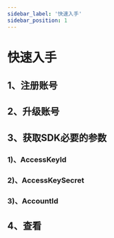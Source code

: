 ```yaml
---
sidebar_label: '快速入手'
sidebar_position: 1
---
```


# 快速入手

## 1、注册账号


## 2、升级账号


## 3、获取SDK必要的参数

### 1)、AccessKeyId

### 2)、AccessKeySecret

### 3)、AccountId

## 4、查看

